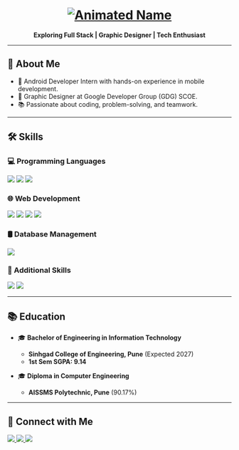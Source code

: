 <h1 align="center">
  <a href="#">
    <img src="https://readme-typing-svg.herokuapp.com?font=Fira+Code&weight=600&size=28&pause=1000&color=FF5733&center=true&width=420&height=60&lines=Vedant+Gunjal" alt="Animated Name">
  </a>
</h1>

<p align="center">
  <b>Exploring Full Stack | Graphic Designer | Tech Enthusiast</b>
</p>

---

## 🚀 About Me
- 🔭 Android Developer Intern with hands-on experience in mobile development.
- 🎨 Graphic Designer at Google Developer Group (GDG) SCOE.
- 📚 Passionate about coding, problem-solving, and teamwork.

---

## 🛠️ Skills

### 💻 Programming Languages
<p align="left">
  <img src="https://img.shields.io/badge/Java-%23ED8B00.svg?style=for-the-badge&logo=openjdk&logoColor=white"/>
  <img src="https://img.shields.io/badge/C++-%2300599C.svg?style=for-the-badge&logo=c%2B%2B&logoColor=white"/>
  <img src="https://img.shields.io/badge/Python-FFD43B?style=for-the-badge&logo=python&logoColor=blue"/>
</p>

### 🌐 Web Development
<p align="left">
  <img src="https://img.shields.io/badge/HTML5-%23E34F26.svg?style=for-the-badge&logo=html5&logoColor=white"/>
  <img src="https://img.shields.io/badge/CSS3-%231572B6.svg?style=for-the-badge&logo=css3&logoColor=white"/>
  <img src="https://img.shields.io/badge/JavaScript-%23F7DF1E.svg?style=for-the-badge&logo=javascript&logoColor=black"/>
  <img src="https://img.shields.io/badge/React-%2361DAFB.svg?style=for-the-badge&logo=react&logoColor=black"/>
</p>

### 🛢️ Database Management
<p align="left">
  <img src="https://img.shields.io/badge/MySQL-%2300f.svg?style=for-the-badge&logo=mysql&logoColor=white"/>
</p>

### 📌 Additional Skills
<p align="left">
  <img src="https://img.shields.io/badge/Java-%23ED8B00.svg?style=for-the-badge&logo=openjdk&logoColor=white"/>
  <img src="https://img.shields.io/badge/DSA-%23007396.svg?style=for-the-badge&logo=algorithm&logoColor=white"/>
</p>

---
## 📚 Education
- 🎓 **Bachelor of Engineering in Information Technology**
  - **Sinhgad College of Engineering, Pune** (Expected 2027)
  - **1st Sem SGPA: 9.14**

- 🎓 **Diploma in Computer Engineering**
  - **AISSMS Polytechnic, Pune** (90.17%)

---

## 📌 Connect with Me
<p align="left">
  <a href="https://www.linkedin.com/in/vedant-satish-gunjal-995890257" target="_blank">
    <img src="https://img.shields.io/badge/LinkedIn-%230077B5.svg?style=for-the-badge&logo=linkedin&logoColor=white"/>
  </a>
  <a href="https://github.com/vedant128" target="_blank">
    <img src="https://img.shields.io/badge/GitHub-%23121011.svg?style=for-the-badge&logo=github&logoColor=white"/>
  </a>
  <a href="https://x.com/Code_Craftz" target="_blank">
    <img src="https://img.shields.io/badge/Twitter-%231DA1F2.svg?style=for-the-badge&logo=twitter&logoColor=white"/>
  </a>
</p>
